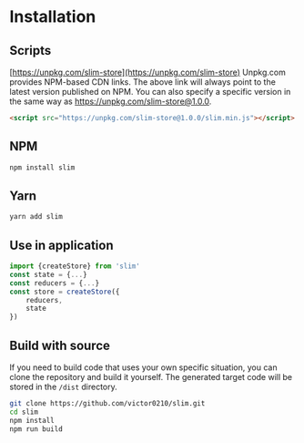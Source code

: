 # Installation

## Scripts
[https://unpkg.com/slim-store](https://unpkg.com/slim-store)
Unpkg.com provides NPM-based CDN links. The above link will always point to the latest version published on NPM. You can also specify a specific version in the same way as https://unpkg.com/slim-store@1.0.0.

```html
<script src="https://unpkg.com/slim-store@1.0.0/slim.min.js"></script>
```

## NPM

```bash
npm install slim
```

## Yarn

```bash
yarn add slim
```

## Use in application

```javascript
import {createStore} from 'slim'
const state = {...}
const reducers = {...}
const store = createStore({
    reducers,
    state
})
```

## Build with source
If you need to build code that uses your own specific situation, you can clone the repository and build it yourself. The generated target code will be stored in the `/dist` directory.

```bash
git clone https://github.com/victor0210/slim.git
cd slim
npm install
npm run build
```

